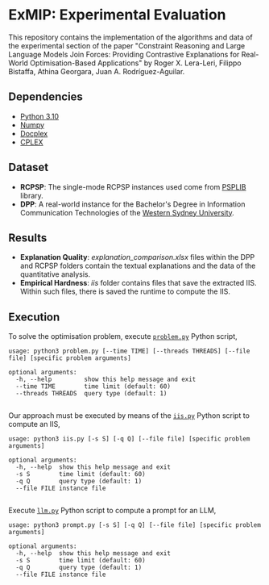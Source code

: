 ExMIP: Experimental Evaluation
===================
This repository contains the implementation of the algorithms and data of the experimental section of the paper
"Constraint Reasoning and Large Language Models Join Forces: Providing Contrastive Explanations for Real-World Optimisation-Based Applications" by Roger X. Lera-Leri, Filippo Bistaffa, Athina Georgara, Juan A. Rodríguez-Aguilar. 


Dependencies
----------
 - [Python 3.10](https://www.python.org/downloads/)
 - [Numpy](https://numpy.org/)
 - [Docplex](https://www.cvxpy.org/)
 - [CPLEX](https://www.ibm.com/es-es/products/ilog-cplex-optimization-studio)


Dataset
----------

 - **RCPSP**: The single-mode RCPSP instances used come from [PSPLIB](https://www.om-db.wi.tum.de/psplib/) library.
 - **DPP**: A real-world instance for the Bachelor's Degree in Information Communication Technologies of the [Western Sydney University](https://www.westernsydney.edu.au/).

Results
----------
 - **Explanation Quality**: *explanation_comparison.xlsx* files within the DPP and RCPSP folders contain the textual explanations and the data of the quantitative analysis. 
 - **Empirical Hardness**: *iis* folder contains files that save the extracted IIS. Within such files, there is saved the runtime to compute the IIS. 

Execution
----------
To solve the optimisation problem, execute [`problem.py`](problem.py) Python script,
```
usage: python3 problem.py [--time TIME] [--threads THREADS] [--file file] [specific problem arguments]

optional arguments:
  -h, --help         show this help message and exit
  --time TIME        time limit (default: 60)
  --threads THREADS  query type (default: 1)
  
```

Our approach must be executed by means of the [`iis.py`](iis.py) Python script to compute an IIS,

```
usage: python3 iis.py [-s S] [-q Q] [--file file] [specific problem arguments]

optional arguments:
  -h, --help  show this help message and exit
  -s S        time limit (default: 60)
  -q Q        query type (default: 1)
  --file FILE instance file
  
```

Execute [`llm.py`](llm.py) Python script to compute a prompt for an LLM,

```
usage: python3 prompt.py [-s S] [-q Q] [--file file] [specific problem arguments]

optional arguments:
  -h, --help  show this help message and exit
  -s S        time limit (default: 60)
  -q Q        query type (default: 1)
  --file FILE instance file
  
```